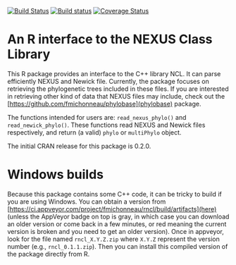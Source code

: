 [![Build Status](https://travis-ci.org/fmichonneau/rncl.svg)](https://travis-ci.org/fmichonneau/rncl.svg)
[![Build status](https://ci.appveyor.com/api/projects/status/bfcjqt83esp0nnak)](https://ci.appveyor.com/project/fmichonneau/rncl)
[![Coverage Status](https://coveralls.io/repos/fmichonneau/rncl/badge.svg)](https://coveralls.io/r/fmichonneau/rncl)

# An R interface to the NEXUS Class Library

This R package provides an interface to the C++ library NCL. It can parse
efficiently NEXUS and Newick file. Currently, the package focuses on retrieving
the phylogenetic trees included in these files. If you are interested in
retrieving other kind of data that NEXUS files may include, check out the
[https://github.com/fmichonneau/phylobase](phylobase) package.

The functions intended for users are: `read_nexus_phylo()` and
`read_newick_phylo()`. These functions read NEXUS and Newick files respectively,
and return (a valid) `phylo` or `multiPhylo` object.

The initial CRAN release for this package is 0.2.0.

# Windows builds

Because this package contains some C++ code, it can be tricky to build if you
are using Windows. You can obtain a version from
[https://ci.appveyor.com/project/fmichonneau/rncl/build/artifacts](here) (unless
the AppVeyor badge on top is gray, in which case you can download an older
version or come back in a few minutes, or red meaning the current version is
broken and you need to get an older version). Once in appveyor, look for the
file named `rncl_X.Y.Z.zip` where `X.Y.Z` represent the version number (e.g.,
`rncl_0.1.1.zip`). Then you can install this compiled version of the package
directly from R.
